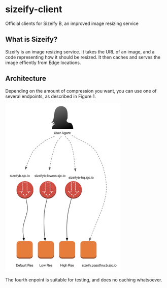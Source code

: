 # sizeify-client

Official clients for Sizeify B, an improved image resizing service

## What is Sizeify?

Sizeify is an image resizing service. It takes the URL of an image, and a code representing how it should be resized. It then caches and serves the image effiently from Edge locations.

## Architecture

Depending on the amount of compression you want, you can use one of several endpoints, as described in Figure 1.

<img src="sizeify.architecture.png" alt="sizeify architecture" width="364" />

The fourth enpoint is suitable for testing, and does no caching whatsoever.

